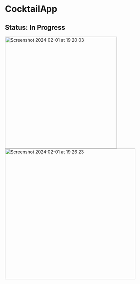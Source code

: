 # CocktailApp
## Status: In Progress

<img width="361" alt="Screenshot 2024-02-01 at 19 20 03" src="https://github.com/kkd01/CocktailApp/assets/156792296/3fd8dd8c-b761-4db1-8b55-6a3a1b2f55ea">


<img width="420" alt="Screenshot 2024-02-01 at 19 26 23" src="https://github.com/kkd01/CocktailApp/assets/156792296/0891d795-1af0-48a2-8e5e-27db814a4e2a">
